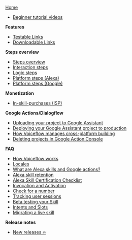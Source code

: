 [Home](/#)

  - [Beginner tutorial videos](/quickstart/get-started-with-voiceflow.md)
  
**Features**
- [Testable Links](/quickstart/testable-links.md)
- [Downloadable Links](/quickstart/downloadable-links.md)
    
**Steps overview**
  - [Steps overview](/blocks/start-block.md)
  - [Interaction steps](/blocks/interaction-steps.md)
  - [Logic steps](/blocks/logic-steps.md)
  - [Platform steps (Alexa)](/blocks/platform-steps-alexa.md)
  - [Platform steps (Google)](#)
     
**Monetization** 
  - [In-skill-purchases (ISP)](/monetization/alexa-in-skill-purchases.md)

**Google Actions/Dialogflow** 
  - [Uploading your project to Google Assistant](/adapting-for-google/uploading-your-project-to-google-assistant.md)  
  - [Deploying your Google Assistant project to production](/adapting-for-google/deploying-your-google-assistant-project-to-production.md)
  - [How Voiceflow manages cross-platform building](/adapting-for-google/how-voiceflow-manages-cross-platform-building.md)
  - [Deleting projects in Google Action Console](/adapting-for-google/deleting-projects-in-google-actions-console.md)

**FAQ**
- [How Voiceflow works](/faq/how-voiceflow-works.md)
- [Locales](/faq/locales.md)
- [What are Alexa skills and Google actions?](/faq/what-are-alexa-skills.md)
- [Alexa skill retention](/faq/alexa-skill-retention.md)
- [Alexa Skill Certification Checklist](/faq/alexa-skill-certification-checklist.md) 
- [Invocation and Activation](/faq/invocation-and-activation.md)
- [Check for a number](/tutorials/advanced-tutorials/checking-if-number.md)
- [Tracking user sessions](/tutorials/advanced-tutorials/tracking-user-sessions.md)
- [Beta testing your Skill](/tutorials/advanced-tutorials/using-beta-testing-with-your-alexa-skill.md)
- [Intents and Slots](/blocks/intents-slots.md)
- [Migrating a live skill](/quickstart/migrating.md)

**Release notes**
  - [New releases 🔥](/releases/releases.md)